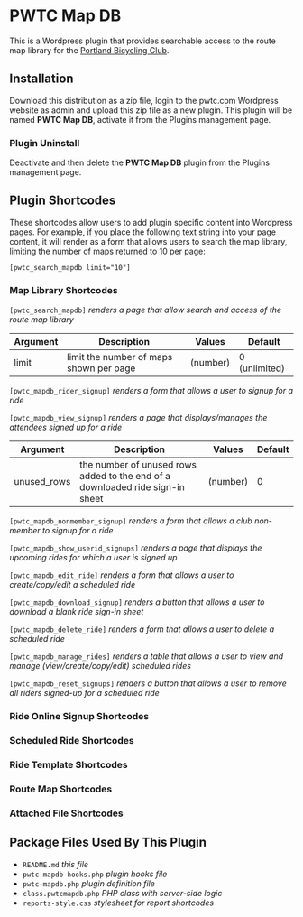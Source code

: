 # PWTC Map DB

This is a Wordpress plugin that provides searchable access to the route map library for the [Portland Bicycling Club](https://portlandbicyclingclub.com).

## Installation
Download this distribution as a zip file, login to the pwtc.com Wordpress website as admin and upload this zip file as a new plugin. This plugin will be named **PWTC Map DB**, activate it from the Plugins management page.

### Plugin Uninstall
Deactivate and then delete the **PWTC Map DB** plugin from the Plugins management page.

## Plugin Shortcodes
These shortcodes allow users to add plugin specific content into Wordpress
pages. For example, if you place the following text string into your page content, it will 
render as a form that allows users to search the map library, limiting the number
of maps returned to 10 per page:

`[pwtc_search_mapdb limit="10"]`

### Map Library Shortcodes
`[pwtc_search_mapdb]` *renders a page that allow search and access of the route map library*

Argument|Description|Values|Default
--------|-----------|------|-------
limit|limit the number of maps shown per page|(number)|0 (unlimited)

`[pwtc_mapdb_rider_signup]` *renders a form that allows a user to signup for a ride*

`[pwtc_mapdb_view_signup]` *renders a page that displays/manages the attendees signed up for a ride*

Argument|Description|Values|Default
--------|-----------|------|-------
unused_rows|the number of unused rows added to the end of a downloaded ride sign-in sheet|(number)|0

`[pwtc_mapdb_nonmember_signup]` *renders a form that allows a club non-member to signup for a ride*

`[pwtc_mapdb_show_userid_signups]` *renders a page that displays the upcoming rides for which a user is signed up*

`[pwtc_mapdb_edit_ride]` *renders a form that allows a user to create/copy/edit a scheduled ride*

`[pwtc_mapdb_download_signup]` *renders a button that allows a user to download a blank ride sign-in sheet*

`[pwtc_mapdb_delete_ride]` *renders a form that allows a user to delete a scheduled ride*

`[pwtc_mapdb_manage_rides]` *renders a table that allows a user to view and manage (view/create/copy/edit) scheduled rides*

`[pwtc_mapdb_reset_signups]` *renders a button that allows a user to remove all riders signed-up for a scheduled ride*

### Ride Online Signup Shortcodes

### Scheduled Ride Shortcodes

### Ride Template Shortcodes

### Route Map Shortcodes

### Attached File Shortcodes

## Package Files Used By This Plugin
- `README.md` *this file*
- `pwtc-mapdb-hooks.php` *plugin hooks file*
- `pwtc-mapdb.php` *plugin definition file*
- `class.pwtcmapdb.php` *PHP class with server-side logic*
- `reports-style.css` *stylesheet for report shortcodes*
